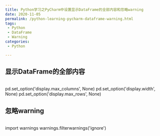 ```yaml
---
title: Python学习之PyCharm中设置显示DataFrame的全部内容和忽略warning
date: 2020-11-05
permalink: /python-learning-pycharm-dataframe-warning.html
tags:
 - Python
 - DataFrame
 - Warning 
categories:
 - Python

---
```






## 显示DataFrame的全部内容


​    
    pd.set_option('display.max_columns', None)
    pd.set_option('display.width', None)
    pd.set_option('display.max_rows', None)


## 忽略warning


​    
    import warnings
    warnings.filterwarnings('ignore')

